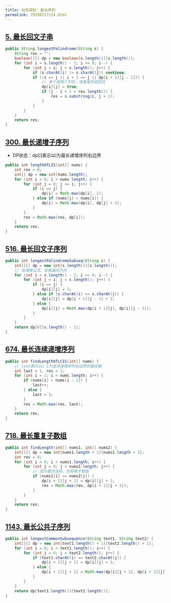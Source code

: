 ```yaml
---
title: 动态规划：最长序列
permalink: 79398717124.html
---
```


## [5. 最长回文子串](https://leetcode-cn.com/problems/longest-palindromic-substring/)

```java
public String longestPalindrome(String s) {
    String res = "";
    boolean[][] dp = new boolean[s.length()][s.length()];
    for (int i = s.length() - 1; i >= 0; i--) {
        for (int j = i; j < s.length(); j++) {
            if (s.charAt(i) != s.charAt(j)) continue;
            if ((i == j || i + 1 == j || dp[i + 1][j - 1])) {
                // 单个或两个字符，或者是内部回文
                dp[i][j] = true;
                if (j - i + 1 > res.length()) {
                    res = s.substring(i, j + 1);
                }
            }
        }
    }
    return res;
}
```

## [300. 最长递增子序列](https://leetcode-cn.com/problems/longest-increasing-subsequence/)

- DP状态：dp[i]表示以i为最长递增序列右边界

```java
public int lengthOfLIS(int[] nums) {
    int res = 0;
    int[] dp = new int[nums.length];
    for (int i = 0; i < nums.length; i++) {
        for (int j = 0; j <= i; j++) {
            if (i == j) {
                dp[i] = Math.max(dp[i], 1);
            } else if (nums[j] < nums[i]) {
                dp[i] = Math.max(dp[i], dp[j] + 1);
            }
        }
        res = Math.max(res, dp[i]);
    }
    return res;
}
```

## [516. 最长回文子序列](https://leetcode-cn.com/problems/longest-palindromic-subsequence/)

```java
public int longestPalindromeSubseq(String s) {
    int[][] dp = new int[s.length()][s.length()];
    // 由递推公式，反推遍历方向
    for (int i = s.length() - 1; i >= 0; i--) {
        for (int j = i; j < s.length(); j++) {
            if (i == j) {
                dp[i][j] = 1;
            } else if (s.charAt(i) == s.charAt(j)) {
                dp[i][j] = dp[i + 1][j - 1] + 2;
            } else {
                dp[i][j] = Math.max(dp[i + 1][j], dp[i][j - 1]);
            }
        }
    }
    return dp[0][s.length() - 1];
}
```

## [674. 最长连续递增序列](https://leetcode-cn.com/problems/longest-continuous-increasing-subsequence/)

```java
public int findLengthOfLCIS(int[] nums) {
    // last表示以i-1为连续递增序列右边界的最优解
    int last = 1, res = 1;
    for (int i = 1; i < nums.length; i++) {
        if (nums[i] > nums[i - 1]) {
            last++;
        } else {
            last = 1;
        }
        res = Math.max(res, last);
    }
    return res;
}
```

## [718. 最长重复子数组](https://leetcode-cn.com/problems/maximum-length-of-repeated-subarray/)

```java
public int findLength(int[] nums1, int[] nums2) {
    int[][] dp = new int[nums1.length + 1][nums2.length + 1];
    int res = 0;
    for (int i = 0; i < nums1.length; i++) {
        for (int j = 0; j < nums2.length; j++) {
            // 因为要求连续，仅相等才赋值
            if (nums1[i] == nums2[j]) {
                dp[i + 1][j + 1] = dp[i][j] + 1;
                res = Math.max(res, dp[i + 1][j + 1]);
            }
        }
    }
    return res;
}
```

## [1143. 最长公共子序列](https://leetcode-cn.com/problems/longest-common-subsequence/)

```java
public int longestCommonSubsequence(String text1, String text2) {
    int[][] dp = new int[text1.length() + 1][text2.length() + 1];
    for (int i = 0; i < text1.length(); i++) {
        for (int j = 0; j < text2.length(); j++) {
            if (text1.charAt(i) == text2.charAt(j)) {
                dp[i + 1][j + 1] = dp[i][j] + 1;
            } else {
                dp[i + 1][j + 1] = Math.max(dp[i][j + 1], dp[i + 1][j]);
            }
        }
    }
    return dp[text1.length()][text2.length()];
}
```
